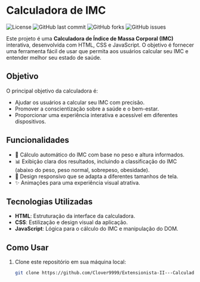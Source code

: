 # Calculadora de IMC

![License](https://img.shields.io/badge/license-MIT-brightgreen.svg)
![GitHub last commit](https://img.shields.io/github/last-commit/seu-usuario/nome-do-repositorio)
![GitHub forks](https://img.shields.io/github/forks/seu-usuario/nome-do-repositorio?style=social)
![GitHub issues](https://img.shields.io/github/issues/seu-usuario/nome-do-repositorio)

Este projeto é uma **Calculadora de Índice de Massa Corporal (IMC)** interativa, desenvolvida com HTML, CSS e JavaScript. O objetivo é fornecer uma ferramenta fácil de usar que permita aos usuários calcular seu IMC e entender melhor seu estado de saúde.

## Objetivo

O principal objetivo da calculadora é:
- Ajudar os usuários a calcular seu IMC com precisão.
- Promover a conscientização sobre a saúde e o bem-estar.
- Proporcionar uma experiência interativa e acessível em diferentes dispositivos.

## Funcionalidades

- 🔢 Cálculo automático do IMC com base no peso e altura informados.
- 📊 Exibição clara dos resultados, incluindo a classificação do IMC (abaixo do peso, peso normal, sobrepeso, obesidade).
- 📱 Design responsivo que se adapta a diferentes tamanhos de tela.
- ✨ Animações para uma experiência visual atrativa.

## Tecnologias Utilizadas

- **HTML**: Estruturação da interface da calculadora.
- **CSS**: Estilização e design visual da aplicação.
- **JavaScript**: Lógica para o cálculo do IMC e manipulação do DOM.

## Como Usar

1. Clone este repositório em sua máquina local:
   ```bash
   git clone https://github.com/Clover9999/Extensionista-II---Calculadora-IMC
